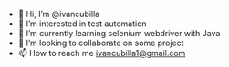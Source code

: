 - 👋 Hi, I’m @ivancubilla
- 👀 I’m interested in test automation
- 🌱 I’m currently learning selenium webdriver with Java
- 💞️ I’m looking to collaborate on some project 
- 📫 How to reach me ivancubilla1@gmail.com


<!---
ivancubilla/ivancubilla is a ✨ special ✨ repository because its `README.md` (this file) appears on your GitHub profile.
You can click the Preview link to take a look at your changes.
--->
